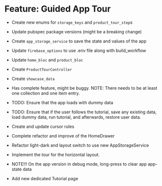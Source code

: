 # Feature: Guided App Tour

- Create new enums for `storage_keys` and `product_tour_step`s
- Update pubspec package versions (might be a breaking change)
- Create `app_storage_service` to save the state and values of the app
- Update `firebase_options` to use .env file along with build_workflow
- Update `home_bloc` and `product_bloc`
- Create `ProductTourController`
- Create `showcase_data`
- Has complete feature, might be buggy. NOTE: There needs to be at least one collection and one item entry.
- TODO: Ensure that the app loads with dummy data
- TODO: Ensure that if the user follows the tutorial, save any existing data, load dummy data, run tutorial, and afterwards, restore user data.

- Create and update cursor rules
- Complete refactor and improve of the HomeDrawer
- Refactor light-dark and layout switch to use new AppStorageService
- Implement the tour for the horizontal layout.

- NOTE!!! On the app version in debug mode, long-press to clear app app-state data
- Add new dedicated Tutorial page
